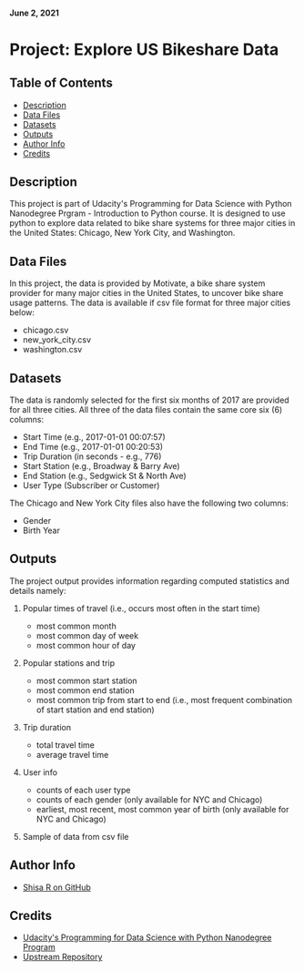 #### June 2, 2021

# Project: Explore US Bikeshare Data

## Table of Contents
- [Description](#description)
- [Data Files](#data-Files)
- [Datasets](#datasets)
- [Outputs](#outputs)
- [Author Info](#author-info)
- [Credits](#credits)

## Description
This project is part of Udacity's Programming for Data Science with Python Nanodegree Prgram - Introduction to Python course. It is designed to use python to explore data related to bike share systems for three major cities in the United States: Chicago, New York City, and Washington.

## Data Files
In this project, the data is provided by Motivate, a bike share system provider for many major cities in the United States, to uncover bike share usage patterns. The data is available if csv file format for three major cities below: 
* chicago.csv
* new_york_city.csv
* washington.csv

## Datasets

The data is randomly selected for the first six months of 2017 are provided for all three cities. All three of the data files contain the same core six (6) columns:

* Start Time (e.g., 2017-01-01 00:07:57)
* End Time (e.g., 2017-01-01 00:20:53)
* Trip Duration (in seconds - e.g., 776)
* Start Station (e.g., Broadway & Barry Ave)
* End Station (e.g., Sedgwick St & North Ave)
* User Type (Subscriber or Customer)

The Chicago and New York City files also have the following two columns:
* Gender
* Birth Year

## Outputs

The project output provides information regarding computed statistics and details namely:

1. Popular times of travel (i.e., occurs most often in the start time)
    * most common month
    * most common day of week
    * most common hour of day

2. Popular stations and trip
    * most common start station
    * most common end station
    * most common trip from start to end (i.e., most frequent combination of start station and end station)

3. Trip duration
    * total travel time
    * average travel time

4. User info
    * counts of each user type
    * counts of each gender (only available for NYC and Chicago)
    * earliest, most recent, most common year of birth (only available for NYC and Chicago)

5. Sample of data from csv file

## Author Info
- [Shisa R on GitHub](https://github.com/shisa-r)

## Credits
- [Udacity's Programming for Data Science with Python Nanodegree Program](https://www.udacity.com/course/programming-for-data-science-nanodegree--nd104)
- [Upstream Repository](https://github.com/udacity/pdsnd_github)
